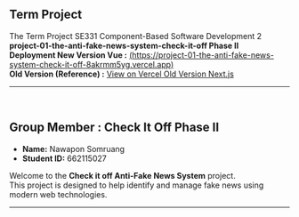 ## Term Project
The Term Project SE331 Component-Based Software Development 2<br>
**project-01-the-anti-fake-news-system-check-it-off Phase II** <br>
**Deployment New Version Vue :** [(https://project-01-the-anti-fake-news-system-check-it-off-8akrmm5yg.vercel.app)](https://the-social-anti-fake-news-system-ph.vercel.app/) <br>
**Old Version (Reference) :** [View on Vercel Old Version Next.js](https://project-01-the-anti-fake-news-syste-eight.vercel.app/)

---

<br>

## Group Member : Check It Off Phase II
- **Name:** Nawapon Somruang  
- **Student ID:** 662115027  

Welcome to the **Check it off Anti-Fake News System** project.  
This project is designed to help identify and manage fake news using modern web technologies.  

---

<br>

